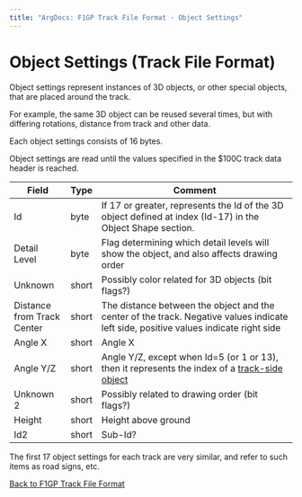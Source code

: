 ```yaml
---
title: "ArgDocs: F1GP Track File Format - Object Settings"
---
```


# Object Settings (Track File Format)

Object settings represent instances of 3D objects, or other special objects, that are placed
around the track.

For example, the same 3D object can be reused several times, but with differing rotations,
distance from track and other data.

Each object settings consists of 16 bytes.

Object settings are read until the values specified in the $100C track data header is reached.


<table class="table table-bordered table-striped table--large">
    <thead>
    <tr>
        <th style="width:20%">Field</th>
        <th style="width:10%">Type</th>
        <th>Comment</th>
    </tr>
    </thead>
    <tbody>
    <tr>
        <td>Id</td>
        <td>byte</td>
        <td>
            If 17 or greater, represents the Id of the 3D object defined
            at index (Id-17) in the Object Shape section.
        </td>
    </tr>
    <tr>
        <td>Detail Level</td>
        <td>byte</td>
        <td>Flag determining which detail levels will show the object, and also affects drawing order</td>
    </tr>
    <tr>
        <td>Unknown</td>
        <td>short</td>
        <td>Possibly color related for 3D objects (bit flags?)</td>
    </tr>
    <tr>
        <td>Distance from Track Center</td>
        <td>short</td>
        <td>
            The distance between the object and the center of the track. Negative values
            indicate left side, positive values indicate right side
        </td>
    </tr>
    <tr>
        <td>Angle X</td>
        <td>short</td>
        <td>Angle X</td>
    </tr>
    <tr>
        <td>Angle Y/Z</td>
        <td>short</td>
        <td>
            Angle Y/Z, except when Id=5 (or 1 or 13), then it represents the index of
            a <a href="/argdocs/track-data/trackside-objects/">track-side object</a>
        </td>
    </tr>
    <tr>
        <td>Unknown 2</td>
        <td>short</td>
        <td>Possibly related to drawing order (bit flags?)</td>
    </tr>
    <tr>
        <td>Height</td>
        <td>short</td>
        <td>Height above ground</td>
    </tr>
    <tr>
        <td>Id2</td>
        <td>short</td>
        <td>Sub-Id?</td>
    </tr>
    </tbody>
</table>

The first 17 object settings for each track are very similar, and refer to such items as road signs, etc.


[Back to F1GP Track File Format](/argdocs/file-formats/track/)
